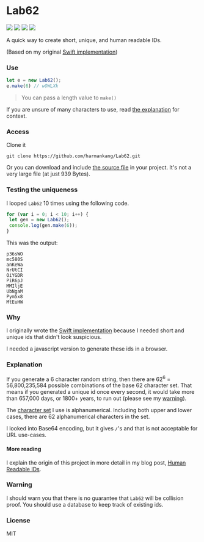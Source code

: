 # Lab62
<p>
  <a href="https://travis-ci.org/harmankang/Lab62"><img src="https://travis-ci.org/harmankang/Lab62.svg?branch=master"></a>
  <a href="https://github.com/harmankang/Lab62/issues"><img src="https://img.shields.io/github/issues/harmankang/Lab62.svg"></a>
  <a href="https://harmankang.github.io/web-demos/Lab62/Lab62.html"><img src="https://img.shields.io/badge/try-demo-blue.svg"></a>
  <a href="https://github.com/harmankang/Lab62/blob/master/LICENSE"><img src="https://img.shields.io/github/license/harmankang/Lab62.svg"></a>
</p>

<p>A quick way to create short, unique, and human readable IDs.</p>

(Based on my original [Swift implementation](https://github.com/harmankang/b62_IDs))

### Use
```js
let e = new Lab62(); 
e.make(6) // wOWLXk
```
> You can pass a length value to `make()`

If you are unsure of many characters to use, read [the explanation](#explanation) for context.
### Access

Clone it
```
git clone https://github.com/harmankang/Lab62.git
```

Or you can download and include [the source file](https://github.com/harmankang/Lab62/blob/master/src/Lab62) in your project. It's not a very large file (at just 939 Bytes).

### Testing the uniqueness
I looped `Lab62` 10 times using the following code.

```js
for (var i = 0; i < 10; i++) {
 let gen = new Lab62();
 console.log(gen.make(6));
}
```
This was the output:

```
p36sWO
mc580S
anKeWa
NrUtCI
OiYGDR
PiR6pJ
MMIljE
UbNgaM
Pym5x8
MtEuHW
```

### Why
I originally wrote the [Swift implementation](https://github.com/harmankang/b62_IDs) because I needed short and unique ids that didn't look suspicious.

I needed a javascript version to generate these ids in a browser.

### Explanation
If you generate a 6 character random string, then there are 62<sup>6</sup> = 56,800,235,584 possible combinations of the base 62 character set. That means if you generated a unique id once every second, it would take more than 657,000 days, or 1800+ years, to run out (please see my [warning](#warning)).

The [character set](https://github.com/harmankang/Lab62/blob/b317878ea883b79b8a70c9aca91349bf17d581cf/src/Lab62.js#L13) I use is alphanumerical. Including both upper and lower cases, there are 62 alphanumerical characters in the set. 

I looked into Base64 encoding, but it gives `/`'s and that is not acceptable for URL use-cases.

#### More reading

I explain the origin of this project in more detail in my blog post, [Human Readable IDs](https://h13g.com/read?id=28).

### Warning

I should warn you that there is no guarantee that `Lab62` will be collision proof. You should use a database to keep track of existing ids.

### License
MIT

